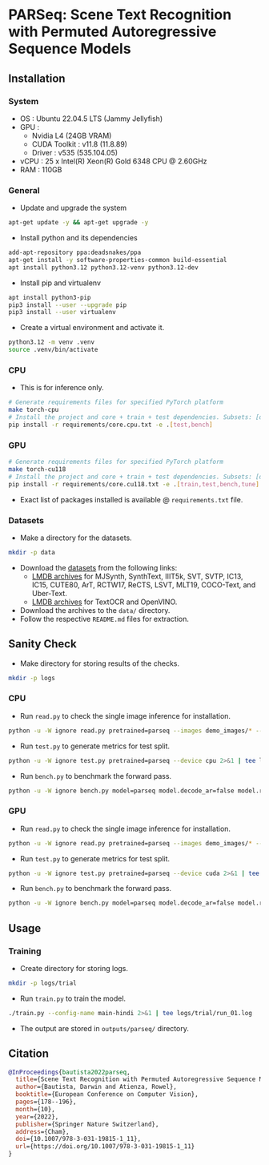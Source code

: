 # PARSeq: Scene Text Recognition with Permuted Autoregressive Sequence Models

## Installation

### System
- OS : Ubuntu 22.04.5 LTS (Jammy Jellyfish)
- GPU : 
  - Nvidia L4 (24GB VRAM)
  - CUDA Toolkit : v11.8 (11.8.89)
  - Driver : v535 (535.104.05)
- vCPU : 25 x Intel(R) Xeon(R) Gold 6348 CPU @ 2.60GHz
- RAM : 110GB

### General
- Update and upgrade the system
```bash
apt-get update -y && apt-get upgrade -y
```
- Install python and its dependencies
```bash
add-apt-repository ppa:deadsnakes/ppa
apt-get install -y software-properties-common build-essential
apt install python3.12 python3.12-venv python3.12-dev
```
- Install pip and virtualenv
```bash
apt install python3-pip
pip3 install --user --upgrade pip
pip3 install --user virtualenv
```
- Create a virtual environment and activate it.
```bash
python3.12 -m venv .venv
source .venv/bin/activate
```

### CPU
- This is for inference only.
```bash
# Generate requirements files for specified PyTorch platform
make torch-cpu
# Install the project and core + train + test dependencies. Subsets: [dev,train,test,bench,tune]
pip install -r requirements/core.cpu.txt -e .[test,bench]
```

### GPU
```bash
# Generate requirements files for specified PyTorch platform
make torch-cu118
# Install the project and core + train + test dependencies. Subsets: [dev,train,test,bench,tune]
pip install -r requirements/core.cu118.txt -e .[train,test,bench,tune]
```
- Exact list of packages installed is available @ `requirements.txt` file.

### Datasets
- Make a directory for the datasets.
```bash
mkdir -p data
```
- Download the [datasets](Datasets.md) from the following links:
    - [LMDB archives](https://drive.google.com/drive/folders/1NYuoi7dfJVgo-zUJogh8UQZgIMpLviOE) for MJSynth, SynthText, IIIT5k, SVT, SVTP, IC13, IC15, CUTE80, ArT, RCTW17, ReCTS, LSVT, MLT19, COCO-Text, and Uber-Text.
    - [LMDB archives](https://drive.google.com/drive/folders/1D9z_YJVa6f-O0juni-yG5jcwnhvYw-qC) for TextOCR and OpenVINO.
- Download the archives to the `data/` directory.
- Follow the respective `README.md` files for extraction.

## Sanity Check
- Make directory for storing results of the checks.
```bash
mkdir -p logs
```
### CPU
- Run `read.py` to check the single image inference for installation.
```bash
python -u -W ignore read.py pretrained=parseq --images demo_images/* --device=cpu 2>&1 | tee logs/read-cpu.log
```
- Run `test.py` to generate metrics for test split.
```bash
python -u -W ignore test.py pretrained=parseq --device cpu 2>&1 | tee logs/test-cpu.log
```
- Run `bench.py` to benchmark the forward pass.
```bash
python -u -W ignore bench.py model=parseq model.decode_ar=false model.refine_iters=3 device=cpu 2>&1 | tee logs/bench-cpu.log
```

### GPU
- Run `read.py` to check the single image inference for installation.
```bash
python -u -W ignore read.py pretrained=parseq --images demo_images/* --device=cuda 2>&1 | tee logs/read-gpu.log
```
- Run `test.py` to generate metrics for test split.
```bash
python -u -W ignore test.py pretrained=parseq --device cuda 2>&1 | tee logs/test-gpu.log
```
- Run `bench.py` to benchmark the forward pass.
```bash
python -u -W ignore bench.py model=parseq model.decode_ar=false model.refine_iters=3 device=cuda 2>&1 | tee logs/bench-gpu.log
```

## Usage

### Training
- Create directory for storing logs.
```bash
mkdir -p logs/trial
```
- Run `train.py` to train the model.
```bash
./train.py --config-name main-hindi 2>&1 | tee logs/trial/run_01.log
```
- The output are stored in `outputs/parseq/` directory.

## Citation
```bibtex
@InProceedings{bautista2022parseq,
  title={Scene Text Recognition with Permuted Autoregressive Sequence Models},
  author={Bautista, Darwin and Atienza, Rowel},
  booktitle={European Conference on Computer Vision},
  pages={178--196},
  month={10},
  year={2022},
  publisher={Springer Nature Switzerland},
  address={Cham},
  doi={10.1007/978-3-031-19815-1_11},
  url={https://doi.org/10.1007/978-3-031-19815-1_11}
}
```
